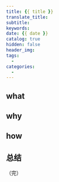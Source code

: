 ```yaml
---
title: {{ title }}
translate_title:
subtitle: 
keywords: 
date: {{ date }}
catalog: true
hidden: false
header_img:
tags:
  -
categories:
  -
---
```


## what


## why


## how


## 总结



（完）